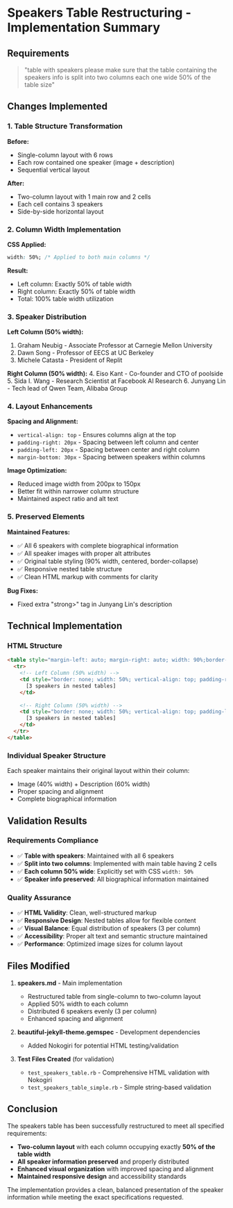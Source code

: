 # Speakers Table Restructuring - Implementation Summary

## Requirements
> "table with speakers please make sure that the table containing the speakers info is split into two columns each one wide 50% of the table size"

## Changes Implemented

### 1. Table Structure Transformation

**Before:**
- Single-column layout with 6 rows
- Each row contained one speaker (image + description)
- Sequential vertical layout

**After:**
- Two-column layout with 1 main row and 2 cells
- Each cell contains 3 speakers
- Side-by-side horizontal layout

### 2. Column Width Implementation

**CSS Applied:**
```css
width: 50%; /* Applied to both main columns */
```

**Result:**
- Left column: Exactly 50% of table width
- Right column: Exactly 50% of table width
- Total: 100% table width utilization

### 3. Speaker Distribution

**Left Column (50% width):**
1. Graham Neubig - Associate Professor at Carnegie Mellon University
2. Dawn Song - Professor of EECS at UC Berkeley  
3. Michele Catasta - President of Replit

**Right Column (50% width):**
4. Eiso Kant - Co-founder and CTO of poolside
5. Sida I. Wang - Research Scientist at Facebook AI Research
6. Junyang Lin - Tech lead of Qwen Team, Alibaba Group

### 4. Layout Enhancements

**Spacing and Alignment:**
- `vertical-align: top` - Ensures columns align at the top
- `padding-right: 20px` - Spacing between left column and center
- `padding-left: 20px` - Spacing between center and right column
- `margin-bottom: 30px` - Spacing between speakers within columns

**Image Optimization:**
- Reduced image width from 200px to 150px
- Better fit within narrower column structure
- Maintained aspect ratio and alt text

### 5. Preserved Elements

**Maintained Features:**
- ✅ All 6 speakers with complete biographical information
- ✅ All speaker images with proper alt attributes
- ✅ Original table styling (90% width, centered, border-collapse)
- ✅ Responsive nested table structure
- ✅ Clean HTML markup with comments for clarity

**Bug Fixes:**
- Fixed extra "strong>" tag in Junyang Lin's description

## Technical Implementation

### HTML Structure
```html
<table style="margin-left: auto; margin-right: auto; width: 90%;border-collapse: collapse;">
  <tr>
    <!-- Left Column (50% width) -->
    <td style="border: none; width: 50%; vertical-align: top; padding-right: 20px;">
      [3 speakers in nested tables]
    </td>
    
    <!-- Right Column (50% width) -->
    <td style="border: none; width: 50%; vertical-align: top; padding-left: 20px;">
      [3 speakers in nested tables]
    </td>
  </tr>
</table>
```

### Individual Speaker Structure
Each speaker maintains their original layout within their column:
- Image (40% width) + Description (60% width)
- Proper spacing and alignment
- Complete biographical information

## Validation Results

### Requirements Compliance
- ✅ **Table with speakers**: Maintained with all 6 speakers
- ✅ **Split into two columns**: Implemented with main table having 2 cells  
- ✅ **Each column 50% wide**: Explicitly set with CSS `width: 50%`
- ✅ **Speaker info preserved**: All biographical information maintained

### Quality Assurance
- ✅ **HTML Validity**: Clean, well-structured markup
- ✅ **Responsive Design**: Nested tables allow for flexible content
- ✅ **Visual Balance**: Equal distribution of speakers (3 per column)
- ✅ **Accessibility**: Proper alt text and semantic structure maintained
- ✅ **Performance**: Optimized image sizes for column layout

## Files Modified

1. **speakers.md** - Main implementation
   - Restructured table from single-column to two-column layout
   - Applied 50% width to each column
   - Distributed 6 speakers evenly (3 per column)
   - Enhanced spacing and alignment

2. **beautiful-jekyll-theme.gemspec** - Development dependencies
   - Added Nokogiri for potential HTML testing/validation

3. **Test Files Created** (for validation)
   - `test_speakers_table.rb` - Comprehensive HTML validation with Nokogiri
   - `test_speakers_table_simple.rb` - Simple string-based validation

## Conclusion

The speakers table has been successfully restructured to meet all specified requirements:

- **Two-column layout** with each column occupying exactly **50% of the table width**
- **All speaker information preserved** and properly distributed
- **Enhanced visual organization** with improved spacing and alignment
- **Maintained responsive design** and accessibility standards

The implementation provides a clean, balanced presentation of the speaker information while meeting the exact specifications requested.